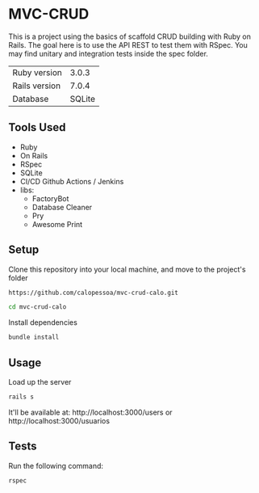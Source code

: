# MVC-CRUD

This is a project using the basics of scaffold CRUD building with Ruby on Rails. The goal here is to use the API REST to test them with RSpec.
You may find unitary and integration tests inside the spec folder.

<table>
  <tr>
    <td>Ruby version</td>
    <td>
      3.0.3
    </td>
  </tr>
  <tr>
    <td>Rails version</td>
    <td>
      7.0.4
    </td>
  </tr>
  <tr>
    <td>Database</td>
    <td>
      SQLite
    </td>
  </tr>
</table>

## Tools Used

- Ruby
- On Rails
- RSpec
- SQLite
- CI/CD Github Actions / Jenkins
- libs:
  - FactoryBot
  - Database Cleaner
  - Pry
  - Awesome Print

## Setup

Clone this repository into your local machine, and move to the project's folder
```bash
https://github.com/calopessoa/mvc-crud-calo.git
```

```bash
cd mvc-crud-calo
```
Install dependencies
```bash
bundle install
```

## Usage

Load up the server
```bash
rails s
```
It'll be available at:
http://localhost:3000/users
or
http://localhost:3000/usuarios

## Tests

Run the following command:
```bash
rspec
```
